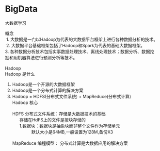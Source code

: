 # BigData
大数据学习

概念<br/>
  1. 大数据是一门以Hadoop为代表的大数据平台框架上进行各种数据分析的技术。<br/>
  2. 大数据平台基础框架包括了Hadoop和Spark为代表的基础大数据框架。<br/>
  3. 各种数据分析技术包括实事数据处理技术、离线处理技术；数据分析、数据挖掘和用机器算法进行预测分析等技术。<br/>
  <br/>
Hadoop
<br/>Hadoop 是什么
 1. Hadoop是一个开源的大数据框架
 2. Hadoop是一个分布式计算的解决方案
 3. Hadoop = HDFS(分布式文件系统) + MapReduce(分布式计算) <br/>
 Hadoop 核心 <br/>
 <br/> HDFS 分布式文件系统：存储是大数据技术的基础<br/>
       存储在HdFS上的文件是按块存储的<br/>
       1.数据块：数据块是抽象块而非整个文件作为存储单元<br/>
                  默认大小是64MB,一般设置为128M,备份X3<br/>
 <br/> MapReduce 编程模型： 分布式计算是大数据应用的解决方案
